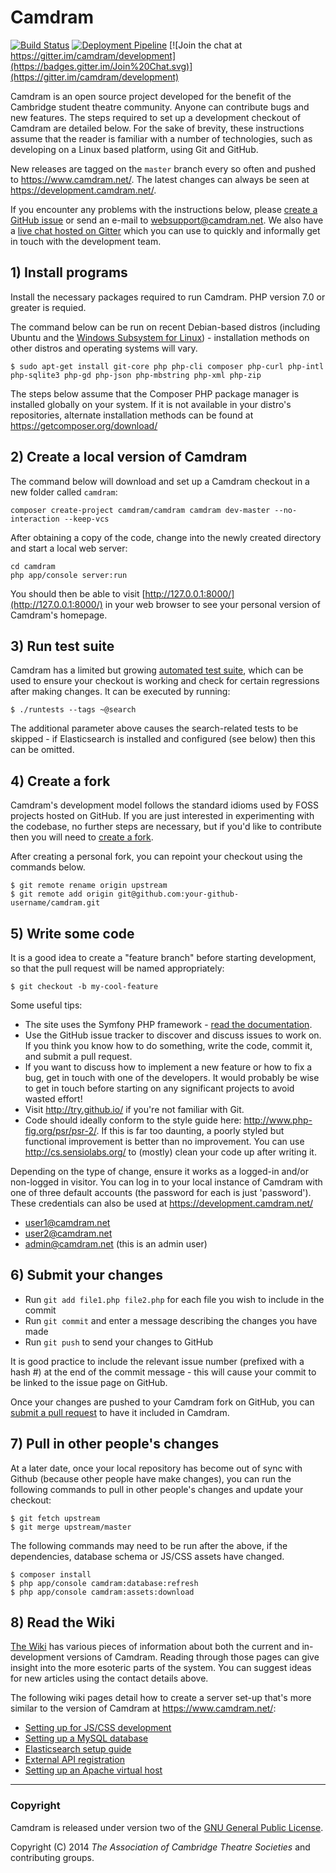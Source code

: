 # Camdram

[![Build Status](https://travis-ci.org/camdram/camdram.svg?branch=master)](https://travis-ci.org/camdram/camdram)
[![Deployment Pipeline](https://app.buddy.works/pahoyes/camdram/pipelines/pipeline/144463/badge.svg?token=a793d019566e652178a2b8fb6b590b025de793a9a858bfcc4bb487c57101f994)](https://app.buddy.works/pahoyes/camdram/pipelines/pipeline/144463)
[![Join the chat at https://gitter.im/camdram/development](https://badges.gitter.im/Join%20Chat.svg)](https://gitter.im/camdram/development)

Camdram is an open source project developed for the benefit of the Cambridge student theatre community. Anyone can contribute bugs and new features. The steps required to set up a development checkout of Camdram are detailed below. For the sake of brevity, these instructions assume that the reader is familiar with a number of technologies, such as developing on a Linux based platform, using Git and GitHub.

New releases are tagged on the `master` branch every so often and pushed to https://www.camdram.net/. The latest changes can always be seen at https://development.camdram.net/.

If you encounter any problems with the instructions below, please [create a GitHub issue]( https://github.com/camdram/camdram/issues/new) or send an e-mail to websupport@camdram.net. We also have a [live chat hosted on Gitter](https://gitter.im/camdram/development) which you can use to quickly and informally get in touch with the development team.

## 1) Install programs

Install the necessary packages required to run Camdram. PHP version 7.0 or greater is requied.

The command below can be run on recent Debian-based distros (including Ubuntu and the [Windows Subsystem for Linux](https://docs.microsoft.com/en-us/windows/wsl/install-win10)) - installation methods on other distros and operating systems will vary.

    $ sudo apt-get install git-core php php-cli composer php-curl php-intl php-sqlite3 php-gd php-json php-mbstring php-xml php-zip

The steps below assume that the Composer PHP package manager is installed globally on your system. If it is not available in your distro's repositories, alternate installation methods can be found at https://getcomposer.org/download/

## 2) Create a local version of Camdram

The command below will download and set up a Camdram checkout in a new folder called `camdram`:

    composer create-project camdram/camdram camdram dev-master --no-interaction --keep-vcs

After obtaining a copy of the code, change into the newly created directory and start a local web server:

    cd camdram
    php app/console server:run

You should then be able to visit [http://127.0.0.1:8000/](http://127.0.0.1:8000/) in your web browser to see your personal version of Camdram's homepage.

## 3) Run test suite

Camdram has a limited but growing [automated test suite](https://github.com/camdram/camdram/wiki/Running-and-creating-tests), which can be used to ensure your checkout is working and check for certain regressions after making changes. It can be executed by running:

    $ ./runtests --tags ~@search

The additional parameter above causes the search-related tests to be skipped - if Elasticsearch is installed and configured (see below) then this can be omitted.

## 4) Create a fork

Camdram's development model follows the standard idioms used by FOSS projects hosted on GitHub. If you are just interested in experimenting with the codebase, no further steps are necessary, but if you'd like to contribute then you will need to [create a fork](https://help.github.com/articles/fork-a-repo).

After creating a personal fork, you can repoint your checkout using the commands below.

    $ git remote rename origin upstream
    $ git remote add origin git@github.com:your-github-username/camdram.git

## 5) Write some code

It is a good idea to create a "feature branch" before starting development, so that the pull request will be named appropriately:

    $ git checkout -b my-cool-feature

Some useful tips:
 * The site uses the Symfony PHP framework - [read the documentation](http://symfony.com/doc/3.4/index.html).
 * Use the GitHub issue tracker to discover and discuss issues to work on. If you think you know how to do something, write the code, commit it, and
   submit a pull request.
 * If you want to discuss how to implement a new feature or how to fix a bug, get in touch with one of the developers. It would probably be wise to get in
   touch before starting on any significant projects to avoid wasted effort!
 * Visit http://try.github.io/ if you're not familiar with Git.
 * Code should ideally conform to the style guide here: http://www.php-fig.org/psr/psr-2/. If this is far too daunting, a poorly styled but functional improvement is better than no improvement. You can use http://cs.sensiolabs.org/ to (mostly) clean your code up after writing it.

Depending on the type of change, ensure it works as a logged-in and/or non-logged in visitor. You can log in to your local instance of Camdram with one of three default accounts (the password for each is just 'password'). These credentials can also be used at https://development.camdram.net/
 * user1@camdram.net
 * user2@camdram.net
 * admin@camdram.net (this is an admin user) 

## 6) Submit your changes

 * Run `git add file1.php file2.php` for each file you wish to include in the commit
 * Run `git commit` and enter a message describing the changes you have made
 * Run `git push` to send your changes to GitHub

It is good practice to include the relevant issue number (prefixed with a hash #) at the end of the commit message - this will cause your commit to be linked to the issue page on GitHub.

Once your changes are pushed to your Camdram fork on GitHub, you can [submit a pull request](https://help.github.com/articles/creating-a-pull-request/) to have it included in Camdram.

## 7) Pull in other people's changes

At a later date, once your local repository has become out of sync with Github (because other people have make changes), you can run the following commands to pull in other people's changes and update your checkout:

    $ git fetch upstream
    $ git merge upstream/master

The following commands may need to be run after the above, if the dependencies, database schema or JS/CSS assets have changed.

    $ composer install
    $ php app/console camdram:database:refresh
    $ php app/console camdram:assets:download

## 8) Read the Wiki

[The Wiki](http://github.com/camdram/camdram/wiki) has various pieces of information about both the current and in-development versions of Camdram. Reading through those pages can give insight into the more esoteric parts of the system. You can suggest ideas for new articles using the contact details above.

The following wiki pages detail how to create a server set-up that's more similar to the version of Camdram at https://www.camdram.net/:

 * [Setting up for JS/CSS development](https://github.com/camdram/camdram/wiki/Webpack-setup-guide)
 * [Setting up a MySQL database](https://github.com/camdram/camdram/wiki/Setting-up-a-MySQL-database)
 * [Elasticsearch setup guide](https://github.com/camdram/camdram/wiki/Elasticsearch-setup-guide)
 * [External API registration](https://github.com/camdram/camdram/wiki/API-registration)
 * [Setting up an Apache virtual host](https://github.com/camdram/camdram/wiki/Setting-up-an-Apache-virtual-host)

---

### Copyright

Camdram is released under version two of the [GNU General Public License](https://www.gnu.org/licenses/old-licenses/gpl-2.0.en.html#SEC1).

Copyright (C) 2014 *The Association of Cambridge Theatre Societies* and contributing groups.
